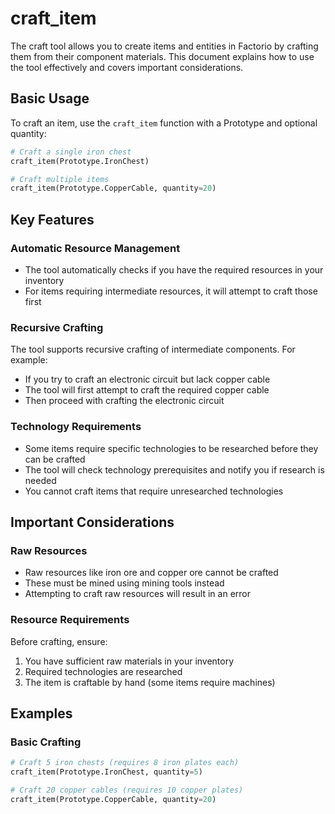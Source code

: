 # craft_item

The craft tool allows you to create items and entities in Factorio by crafting them from their component materials. This document explains how to use the tool effectively and covers important considerations.

## Basic Usage

To craft an item, use the `craft_item` function with a Prototype and optional quantity:

```python
# Craft a single iron chest
craft_item(Prototype.IronChest)

# Craft multiple items
craft_item(Prototype.CopperCable, quantity=20)
```

## Key Features

### Automatic Resource Management
- The tool automatically checks if you have the required resources in your inventory
- For items requiring intermediate resources, it will attempt to craft those first

### Recursive Crafting
The tool supports recursive crafting of intermediate components. For example:
- If you try to craft an electronic circuit but lack copper cable
- The tool will first attempt to craft the required copper cable
- Then proceed with crafting the electronic circuit

### Technology Requirements
- Some items require specific technologies to be researched before they can be crafted
- The tool will check technology prerequisites and notify you if research is needed
- You cannot craft items that require unresearched technologies

## Important Considerations

### Raw Resources
- Raw resources like iron ore and copper ore cannot be crafted
- These must be mined using mining tools instead
- Attempting to craft raw resources will result in an error

### Resource Requirements
Before crafting, ensure:
1. You have sufficient raw materials in your inventory
2. Required technologies are researched
3. The item is craftable by hand (some items require machines)


## Examples

### Basic Crafting
```python
# Craft 5 iron chests (requires 8 iron plates each)
craft_item(Prototype.IronChest, quantity=5)

# Craft 20 copper cables (requires 10 copper plates)
craft_item(Prototype.CopperCable, quantity=20)
```